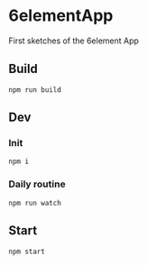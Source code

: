 # 6elementApp
First sketches of the 6element App


## Build

```
npm run build
```


## Dev

### Init

```
npm i
```

### Daily routine

```
npm run watch
```

## Start

```
npm start
```